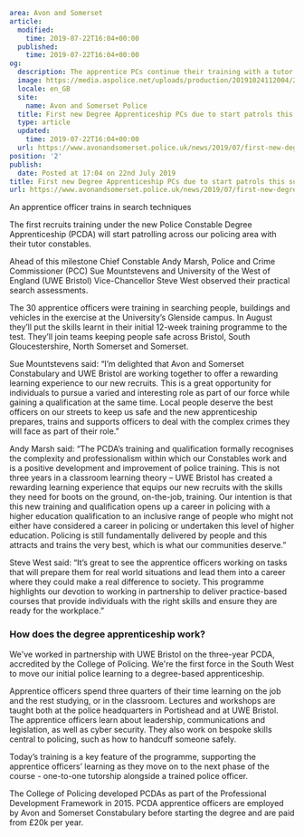 ```yaml
area: Avon and Somerset
article:
  modified:
    time: 2019-07-22T16:04+00:00
  published:
    time: 2019-07-22T16:04+00:00
og:
  description: The apprentice PCs continue their training with a tutor constable, working to keep our communities safe&#8230;
  image: https://media.aspolice.net/uploads/production/20191024112004/2019-07-22_Search-3-e1563811262369.jpg
  locale: en_GB
  site:
    name: Avon and Somerset Police
  title: First new Degree Apprenticeship PCs due to start patrols this summer | Avon and Somerset Police
  type: article
  updated:
    time: 2019-07-22T16:04+00:00
  url: https://www.avonandsomerset.police.uk/news/2019/07/first-new-degree-apprenticeship-pcs-due-to-start-patrols-this-summer/
position: '2'
publish:
  date: Posted at 17:04 on 22nd July 2019
title: First new Degree Apprenticeship PCs due to start patrols this summer | Avon and Somerset Police
url: https://www.avonandsomerset.police.uk/news/2019/07/first-new-degree-apprenticeship-pcs-due-to-start-patrols-this-summer/
```

An apprentice officer trains in search techniques

The first recruits training under the new Police Constable Degree Apprenticeship (PCDA) will start patrolling across our policing area with their tutor constables.

Ahead of this milestone Chief Constable Andy Marsh, Police and Crime Commissioner (PCC) Sue Mountstevens and University of the West of England (UWE Bristol) Vice-Chancellor Steve West observed their practical search assessments.

The 30 apprentice officers were training in searching people, buildings and vehicles in the exercise at the University’s Glenside campus. In August they’ll put the skills learnt in their initial 12-week training programme to the test. They’ll join teams keeping people safe across Bristol, South Gloucestershire, North Somerset and Somerset.

Sue Mountstevens said: “I’m delighted that Avon and Somerset Constabulary and UWE Bristol are working together to offer a rewarding learning experience to our new recruits. This is a great opportunity for individuals to pursue a varied and interesting role as part of our force while gaining a qualification at the same time. Local people deserve the best officers on our streets to keep us safe and the new apprenticeship prepares, trains and supports officers to deal with the complex crimes they will face as part of their role.”

Andy Marsh said: “The PCDA’s training and qualification formally recognises the complexity and professionalism within which our Constables work and is a positive development and improvement of police training. This is not three years in a classroom learning theory – UWE Bristol has created a rewarding learning experience that equips our new recruits with the skills they need for boots on the ground, on-the-job, training. Our intention is that this new training and qualification opens up a career in policing with a higher education qualification to an inclusive range of people who might not either have considered a career in policing or undertaken this level of higher education. Policing is still fundamentally delivered by people and this attracts and trains the very best, which is what our communities deserve.”

Steve West said: “It’s great to see the apprentice officers working on tasks that will prepare them for real world situations and lead them into a career where they could make a real difference to society. This programme highlights our devotion to working in partnership to deliver practice-based courses that provide individuals with the right skills and ensure they are ready for the workplace.”

### How does the degree apprenticeship work?

We've worked in partnership with UWE Bristol on the three-year PCDA, accredited by the College of Policing. We're the first force in the South West to move our initial police learning to a degree-based apprenticeship.

Apprentice officers spend three quarters of their time learning on the job and the rest studying, or in the classroom. Lectures and workshops are taught both at the police headquarters in Portishead and at UWE Bristol. The apprentice officers learn about leadership, communications and legislation, as well as cyber security. They also work on bespoke skills central to policing, such as how to handcuff someone safely.

Today’s training is a key feature of the programme, supporting the apprentice officers’ learning as they move on to the next phase of the course - one-to-one tutorship alongside a trained police officer.

The College of Policing developed PCDAs as part of the Professional Development Framework in 2015. PCDA apprentice officers are employed by Avon and Somerset Constabulary before starting the degree and are paid from £20k per year.
